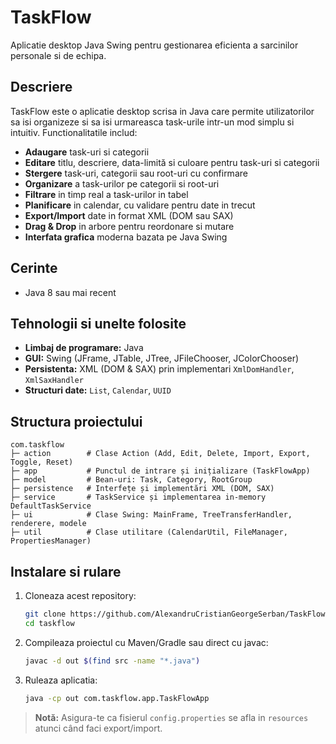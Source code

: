 # TaskFlow

Aplicatie desktop Java Swing pentru gestionarea eficienta a sarcinilor personale si de echipa.

## Descriere

TaskFlow este o aplicatie desktop scrisa in Java care permite utilizatorilor sa isi organizeze si sa isi urmareasca task-urile intr-un mod simplu si intuitiv. Functionalitatile includ:

- **Adaugare** task-uri si categorii
- **Editare** titlu, descriere, data-limită si culoare pentru task-uri si categorii
- **Stergere** task-uri, categorii sau root-uri cu confirmare
- **Organizare** a task-urilor pe categorii si root-uri
- **Filtrare** in timp real a task-urilor in tabel
- **Planificare** in calendar, cu validare pentru date in trecut
- **Export/Import** date in format XML (DOM sau SAX)
- **Drag & Drop** in arbore pentru reordonare si mutare
- **Interfata grafica** moderna bazata pe Java Swing

## Cerinte

- Java 8 sau mai recent

## Tehnologii si unelte folosite

- **Limbaj de programare:** Java
- **GUI:** Swing (JFrame, JTable, JTree, JFileChooser, JColorChooser)
- **Persistenta:** XML (DOM & SAX) prin implementari `XmlDomHandler`, `XmlSaxHandler`
- **Structuri date:** `List`, `Calendar`, `UUID`

## Structura proiectului

```
com.taskflow
├─ action        # Clase Action (Add, Edit, Delete, Import, Export, Toggle, Reset)
├─ app           # Punctul de intrare și inițializare (TaskFlowApp)
├─ model         # Bean-uri: Task, Category, RootGroup
├─ persistence   # Interfețe și implementări XML (DOM, SAX)
├─ service       # TaskService și implementarea in-memory DefaultTaskService
├─ ui            # Clase Swing: MainFrame, TreeTransferHandler, renderere, modele
├─ util          # Clase utilitare (CalendarUtil, FileManager, PropertiesManager)
```

## Instalare si rulare

1. Cloneaza acest repository:
   ```bash
   git clone https://github.com/AlexandruCristianGeorgeSerban/TaskFlow.git
   cd taskflow
   ```
2. Compileaza proiectul cu Maven/Gradle sau direct cu javac:
   ```bash
   javac -d out $(find src -name "*.java")
   ```
3. Ruleaza aplicatia:
   ```bash
   java -cp out com.taskflow.app.TaskFlowApp
   ```

> **Notă:** Asigura-te ca fisierul `config.properties` se afla in `resources` atunci când faci export/import.

